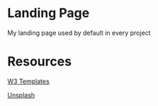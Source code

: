 # Landing Page

My landing page used by default in every project

# Resources

[W3 Templates](https://www.w3schools.com/w3css/w3css_templates.asp)

[Unsplash](https://unsplash.com/s/photos/coffee)
